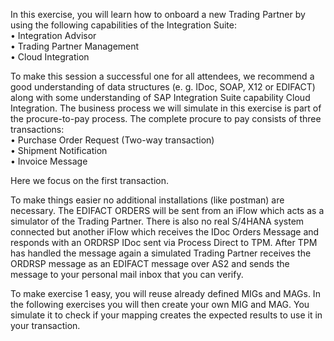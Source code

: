 In this exercise, you will learn how to onboard a new Trading Partner by using the following capabilities of the Integration Suite:\
        • Integration Advisor\
        • Trading Partner Management\
        • Cloud Integration

To make this session a successful one for all attendees, we recommend a good understanding of data structures (e. g. IDoc, SOAP, X12 or EDIFACT) along with some understanding of SAP Integration Suite capability Cloud Integration. The business process we will simulate in this exercise is part of the procure-to-pay process. The complete procure to pay consists of three transactions:\
        •	Purchase Order Request (Two-way transaction)\
        •	Shipment Notification\
        •	Invoice Message

Here we focus on the first transaction. 

To make things easier no additional installations (like postman) are necessary. The EDIFACT ORDERS will be sent from an iFlow which acts as a simulator of the Trading Partner. There is also no real S/4HANA system connected but another iFlow which receives the IDoc Orders Message and responds with an ORDRSP IDoc sent via Process Direct to TPM. After TPM has handled the message again a simulated Trading Partner receives the ORDRSP message as an EDIFACT message over AS2 and sends the message to your personal mail inbox that you can verify.

To make exercise 1 easy, you will reuse already defined MIGs and MAGs. In the following exercises you will then create your own MIG and MAG. You simulate it to check if your mapping creates the expected results to use it in your transaction.
